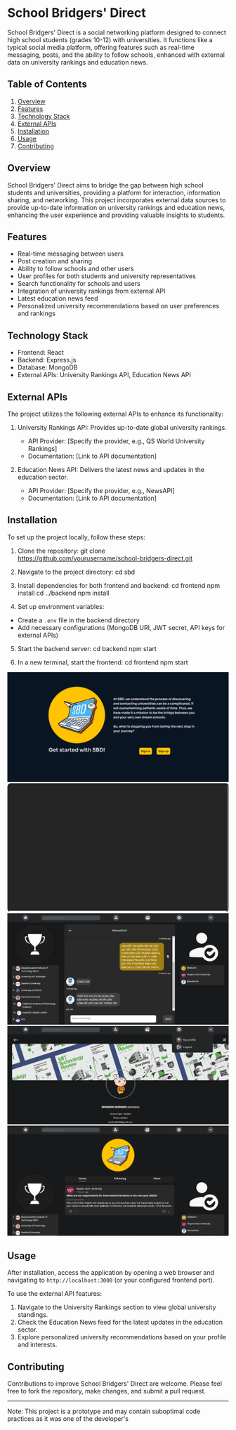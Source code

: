 # School Bridgers' Direct

School Bridgers' Direct is a social networking platform designed to connect high school students (grades 10-12) with universities. It functions like a typical social media platform, offering features such as real-time messaging, posts, and the ability to follow schools, enhanced with external data on university rankings and education news.

## Table of Contents

1. [Overview](#overview)
2. [Features](#features)
3. [Technology Stack](#technology-stack)
4. [External APIs](#external-apis)
5. [Installation](#installation)
6. [Usage](#usage)
7. [Contributing](#contributing)


## Overview

School Bridgers' Direct aims to bridge the gap between high school students and universities, providing a platform for interaction, information sharing, and networking. This project incorporates external data sources to provide up-to-date information on university rankings and education news, enhancing the user experience and providing valuable insights to students.




## Features

- Real-time messaging between users
- Post creation and sharing
- Ability to follow schools and other users
- User profiles for both students and university representatives
- Search functionality for schools and users
- Integration of university rankings from external API
- Latest education news feed
- Personalized university recommendations based on user preferences and rankings

## Technology Stack

- Frontend: React
- Backend: Express.js
- Database: MongoDB
- External APIs: University Rankings API, Education News API

## External APIs

The project utilizes the following external APIs to enhance its functionality:

1. University Rankings API: Provides up-to-date global university rankings.
   - API Provider: [Specify the provider, e.g., QS World University Rankings]
   - Documentation: [Link to API documentation]

2. Education News API: Delivers the latest news and updates in the education sector.
   - API Provider: [Specify the provider, e.g., NewsAPI]
   - Documentation: [Link to API documentation]

## Installation

To set up the project locally, follow these steps:

1. Clone the repository:
git clone https://github.com/yourusername/school-bridgers-direct.git

2. Navigate to the project directory:
cd sbd

3. Install dependencies for both frontend and backend:
cd frontend
npm install
cd ../backend
npm install

4. Set up environment variables:
- Create a `.env` file in the backend directory
- Add necessary configurations (MongoDB URI, JWT secret, API keys for external APIs)

5. Start the backend server:
cd backend
npm start

6. In a new terminal, start the frontend:
cd frontend
npm start

![Project Demo](./others/landingpage.png)
![Project Demo](./others/login.png)
![Project Demo](./others/realtimechat.png)
![Project Demo](./others/userprofile.png)
![Project Demo](./others/homepage.png)

## Usage

After installation, access the application by opening a web browser and navigating to `http://localhost:3000` (or your configured frontend port).

To use the external API features:
1. Navigate to the University Rankings section to view global university standings.
2. Check the Education News feed for the latest updates in the education sector.
3. Explore personalized university recommendations based on your profile and interests.

## Contributing

Contributions to improve School Bridgers' Direct are welcome. Please feel free to fork the repository, make changes, and submit a pull request.


---

Note: This project is a prototype and may contain suboptimal code practices as it was one of the developer's